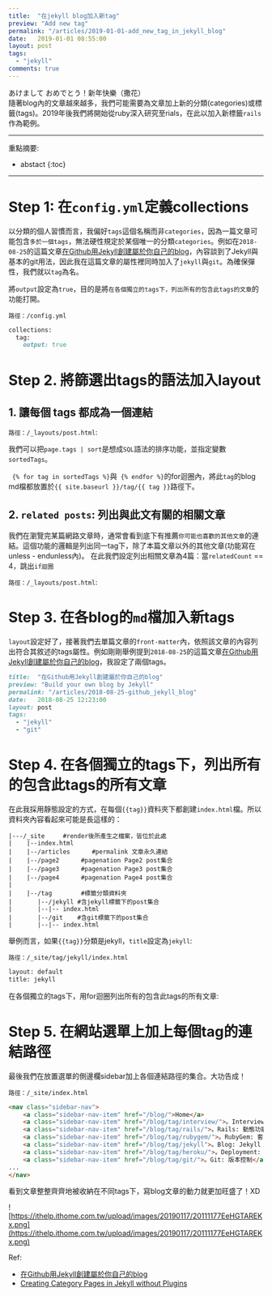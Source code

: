 ```yaml
---
title:  "在jekyll blog加入新tag"
preview: "Add new tag"
permalink: "/articles/2019-01-01-add_new_tag_in_jekyll_blog"
date:   2019-01-01 08:55:00
layout: post
tags: 
  - "jekyll"
comments: true
---
```


あけまして おめでとう！新年快樂（撒花）  
隨著blog內的文章越來越多，我們可能需要為文章加上新的分類(categories)或標籤(tags)。2019年後我們將開始從ruby深入研究至rials，在此以加入新標籤`rails`作為範例。

<!-- more -->
---

重點摘要:
* abstact
{:toc}

---

# Step 1: 在`config.yml`定義collections

以分類的個人習慣而言，我偏好`tags`這個名稱而非`categories`，因為一篇文章可能包含`多於一個tags`，無法硬性規定於某個唯一的分類`categories`。例如在`2018-08-25`的這篇文章[在Github用Jekyll創建屬於你自己的blog](./2018-08-25-github_jekyll_blog)，內容談到了Jekyll與基本的git用法，因此我在這篇文章的屬性裡同時加入了`jekyll`與`git`。為確保彈性，我們就以`tag`為名。

將`output`設定為`true`，目的是將`在各個獨立的tags下，列出所有的包含此tags的文章`的功能打開。

`路徑：/config.yml`

```ruby
collections:
  tag:
    output: true
```

# Step 2. 將篩選出tags的語法加入layout

## 1. 讓每個 tags 都成為一個連結

`路徑：/_layouts/post.html`:

我們可以把`page.tags | sort`是想成`SQL`語法的排序功能，並指定變數`sortedTags`。

` {% for tag in sortedTags %}`與` {% endfor %}`的for迴圈內，將此`tag`的blog md檔都放置於`{{ site.baseurl }}/tag/{{ tag }}`路徑下。

<script src="https://gist.github.com/tingtinghsu/74ebe141d99bd9d5df9811eff4a9cc0c.js"></script>

## 2. `related posts`: 列出與此文有關的相關文章

我們在瀏覽完某篇網路文章時，通常會看到底下有推薦`你可能也喜歡的其他文章`的連結。這個功能的邏輯是列出同一tag下，除了本篇文章以外的其他文章(功能寫在unless - endunless內)。
在此我們設定列出相關文章為4篇：當`relatedCount` == 4，跳出`if迴圈`

`路徑：/_layouts/post.html`:
<script src="https://gist.github.com/tingtinghsu/93d0087b1360774ade7b284a8bf5a8a1.js"></script>

# Step 3. 在各blog的`md`檔加入新tags

`layout`設定好了，接著我們去單篇文章的`front-matter`內，依照該文章的內容列出符合其敘述的tags屬性。例如剛剛舉例提到`2018-08-25`的這篇文章[在Github用Jekyll創建屬於你自己的blog](./2018-08-25-github_jekyll_blog)，我設定了兩個tags。

```ruby
title:  "在Github用Jekyll創建屬於你自己的blog"
preview: "Build your own blog by Jekyll"
permalink: "/articles/2018-08-25-github_jekyll_blog"
date:   2018-08-25 12:23:00
layout: post
tags: 
  - "jekyll"
  - "git"
```

# Step 4. 在各個獨立的tags下，列出所有的包含此tags的所有文章

在此我採用靜態設定的方式，在每個`{{tag}}`資料夾下都創建`index.html`檔。所以資料夾內容看起來可能是長這樣的：

```
|---/_site     #render後所產生之檔案，皆位於此處
|    |--index.html
|    |--/articles      #permalink 文章永久連結
|    |--/page2      #pagenation Page2 post集合
|    |--/page3      #pagenation Page3 post集合
|    |--/page4      #pagenation Page4 post集合
|
|    |--/tag        #標籤分類資料夾
|       |--/jekyll #含jekyll標籤下的post集合
|       |--|-- index.html
|       |--/git    #含git標籤下的post集合
|       |--|-- index.html
```

舉例而言，如果`{{tag}}`分類是jekyll，`title`設定為`jekyll`:

`路徑：/_site/tag/jekyll/index.html`

```html
layout: default
title: jekyll
```

在各個獨立的tags下，用for迴圈列出所有的包含此tags的所有文章:

<script src="https://gist.github.com/tingtinghsu/5be539f58f440f139ba5618eb3b5d10c.js"></script>


# Step 5. 在網站選單上加上每個tag的連結路徑

最後我們在放置選單的側邊欄sidebar加上各個連結路徑的集合。大功告成！

`路徑：/_site/index.html`

```html
<nav class="sidebar-nav">
    <a class="sidebar-nav-item" href="/blog/">Home</a>
    <a class="sidebar-nav-item" href="/blog/tag/interview/">。Interview: Ruby 精選面試題</a>
    <a class="sidebar-nav-item" href="/blog/tag/rails/">。Rails: 動態功能</a>
    <a class="sidebar-nav-item" href="/blog/tag/rubygem/">。RubyGem: 套件研究</a> 
    <a class="sidebar-nav-item" href="/blog/tag/jekyll">。Blog: Jekyll 靜態網誌</a>
    <a class="sidebar-nav-item" href="/blog/tag/heroku/">。Deployment: Heroku 發佈</a>
    <a class="sidebar-nav-item" href="/blog/tag/git/">。Git: 版本控制</a>  
...
</nav>
```

看到文章整整齊齊地被收納在不同tags下，寫blog文章的動力就更加旺盛了！XD

![https://ithelp.ithome.com.tw/upload/images/20190117/20111177EeHGTAREKx.png](https://ithelp.ithome.com.tw/upload/images/20190117/20111177EeHGTAREKx.png)

Ref:

* [在Github用Jekyll創建屬於你自己的blog](https://tingtinghsu.github.io/blog/articles/2018-08-25-github_jekyll_blog)
* [Creating Category Pages in Jekyll without Plugins](https://kylewbanks.com/blog/creating-category-pages-in-jekyll-without-plugins)
